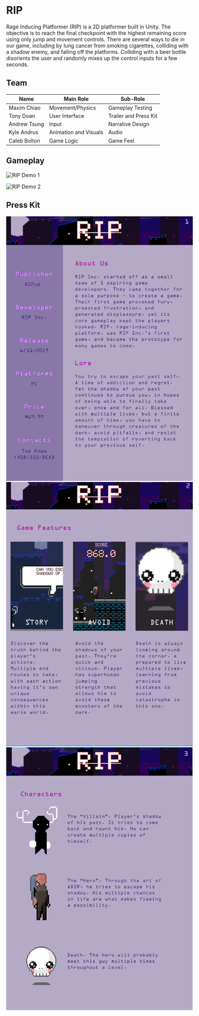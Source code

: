 # RIP
Rage Inducing Platformer (RIP) is a 2D platformer built in Unity. The objective is to reach the final checkpoint with the highest remaining score using only jump and movement controls. There are several ways to die in our game, including by lung cancer from smoking cigarettes, colliding with a shadow enemy, and falling off the platforms. Colliding with a beer bottle disorients the user and randomly mixes up the control inputs for a few seconds.

## Team
Name | Main Role | Sub-Role
--- | --- | ---
Maxim Chiao | Movement/Physics | Gameplay Testing
Tony Doan | User Interface | Trailer and Press Kit
Andrew Tsung | Input | Narrative Design
Kyle Andrus | Animation and Visuals | Audio
Caleb Bolton | Game Logic | Game Feel

## Gameplay

![RIP Demo 1](./Gifs/demo1.gif)  
  
![RIP Demo 2](./Gifs/demo2.gif)

## Press Kit

![RIP Press Kit 1](./PressKit/presskit1.png)
![RIP Press Kit 2](./PressKit/presskit2.png)
![RIP Press Kit 3](./PressKit/presskit5.png)
